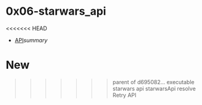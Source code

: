 #  0x06-starwars_api

<<<<<<< HEAD
- [API](https://swapi-api.alx-tools.com/api/films/)_summary_


New
=======
>>>>>>> parent of d695082... executable starwars api
starwarsApi
resolve
Retry API
